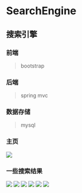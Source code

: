 # SearchEngine
## 搜索引擎
### 前端
> bootstrap
### 后端
> spring mvc
### 数据存储
> mysql
### 主页
![](https://github.com/zhangshaocong258/SearchEngine/raw/master/img/homepage.png)  
### 一些搜索结果
![](https://github.com/zhangshaocong258/SearchEngine/raw/master/img/internetq1.png) 
![](https://github.com/zhangshaocong258/SearchEngine/raw/master/img/internetq2.png) 
![](https://github.com/zhangshaocong258/SearchEngine/raw/master/img/internetp.png) 
![](https://github.com/zhangshaocong258/SearchEngine/raw/master/img/internett.png) 
![](https://github.com/zhangshaocong258/SearchEngine/raw/master/img/cat1.png) 
![](https://github.com/zhangshaocong258/SearchEngine/raw/master/img/cat2.png) 

